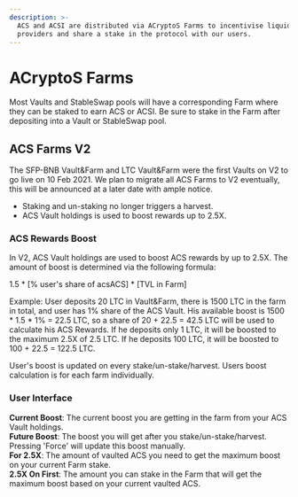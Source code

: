 ```yaml
---
description: >-
  ACS and ACSI are distributed via ACryptoS Farms to incentivise liquidity
  providers and share a stake in the protocol with our users.
---
```


# ACryptoS Farms

Most Vaults and StableSwap pools will have a corresponding Farm where they can be staked to earn ACS or ACSI. Be sure to stake in the Farm after depositing into a Vault or StableSwap pool.

## ACS Farms V2

The SFP-BNB Vault&Farm and LTC Vault&Farm were the first Vaults on V2 to go live on 10 Feb 2021. We plan to migrate all ACS Farms to V2 eventually, this will be announced at a later date with ample notice.

* Staking and un-staking no longer triggers a harvest.
* ACS Vault holdings is used to boost rewards up to 2.5X.

### ACS Rewards Boost

In V2, ACS Vault holdings are used to boost ACS rewards by up to 2.5X. The amount of boost is determined via the following formula:

1.5 \* \[% user's share of acsACS\] \* \[TVL in Farm\]

Example: User deposits 20 LTC in Vault&Farm, there is 1500 LTC in the farm in total, and user has 1% share of the ACS Vault. His available boost is 1500 \* 1.5 \* 1% = 22.5 LTC, so a share of 20 + 22.5 = 42.5 LTC will be used to calculate his ACS Rewards. If he deposits only 1 LTC, it will be boosted to the maximum 2.5X of 2.5 LTC. If he deposits 100 LTC, it will be boosted to 100 + 22.5 = 122.5 LTC.

User's boost is updated on every stake/un-stake/harvest.
Users boost calculation is for each farm individually.

### **User Interface**

**Current Boost**: The current boost you are getting in the farm from your ACS Vault holdings.  
**Future Boost**: The boost you will get after you stake/un-stake/harvest. Pressing 'Force' will update this boost manually.  
**For 2.5X**: The amount of vaulted ACS you need to get the maximum boost on your current Farm stake.  
**2.5X On First**: The amount you can stake in the Farm that will get the maximum boost based on your current vaulted ACS.  


